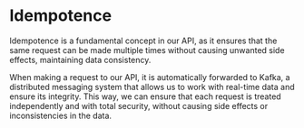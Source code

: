 # Idempotence

Idempotence is a fundamental concept in our API, as it ensures that the same request can be made multiple times without causing unwanted side effects, maintaining data consistency.

When making a request to our API, it is automatically forwarded to Kafka, a distributed messaging system that allows us to work with real-time data and ensure its integrity. This way, we can ensure that each request is treated independently and with total security, without causing side effects or inconsistencies in the data.
